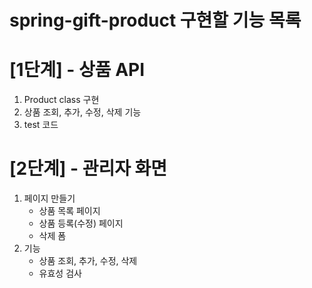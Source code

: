 # spring-gift-product 구현할 기능 목록

# [1단계] - 상품 API

1. Product class 구현
2. 상품 조회, 추가, 수정, 삭제 기능
3. test 코드 

# [2단계] - 관리자 화면
1. 페이지 만들기
   - 상품 목록 페이지
   - 상품 등록(수정) 페이지
   - 삭제 폼
2. 기능 
    - 상품 조회, 추가, 수정, 삭제
    - 유효성 검사
